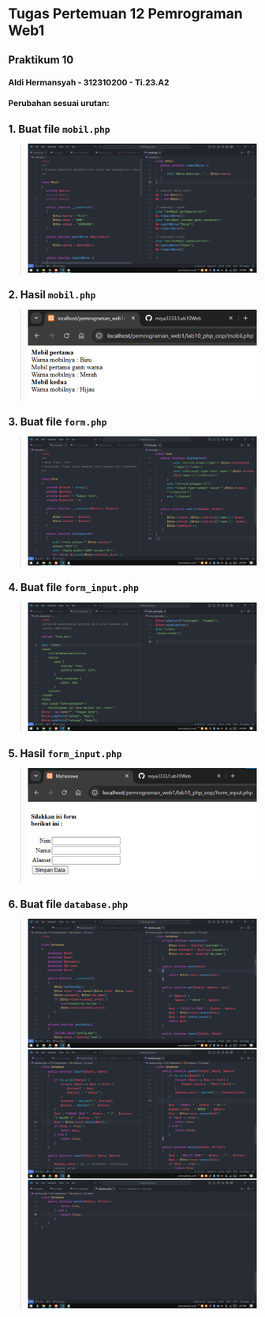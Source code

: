 # Tugas Pertemuan 12 Pemrograman Web1
## Praktikum 10
### Aldi Hermansyah - 312310200 - Ti.23.A2

### Perubahan sesuai urutan:
## 1. Buat file ```mobil.php``` <br>
   > <img src="file/img/mobil.png" alt="">

## 2. Hasil ```mobil.php``` <br>
   > <img src="file/img/mobil ex.png" alt="">

## 3. Buat file ```form.php``` <br>
   > <img src="file/img/form.png" alt="">
   
## 4. Buat file ```form_input.php``` <br>
   > <img src="file/img/form input.png" alt="">
   
## 5. Hasil ```form_input.php``` <br>
   > <img src="file/img/form input ex.png" alt="">

## 6. Buat file ```database.php``` <br>
   > <img src="file/img/database1.png" alt="">
   > <img src="file/img/database2.png" alt="">
   > <img src="file/img/database3.png" alt="">
